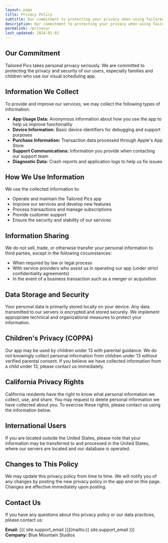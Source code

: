 ```yaml
---
layout: page
title: Privacy Policy
subtitle: Our commitment to protecting your privacy when using Tailored Pics.
description: Our commitment to protecting your privacy when using Tailored Pics.
permalink: /privacy/
last_updated: 2024-01-01
---
```


## Our Commitment

Tailored Pics takes personal privacy seriously. We are committed to protecting the privacy and security of our users, especially families and children who use our visual scheduling app.

## Information We Collect

To provide and improve our services, we may collect the following types of information:

- **App Usage Data:** Anonymous information about how you use the app to help us improve functionality
- **Device Information:** Basic device identifiers for debugging and support purposes
- **Purchase Information:** Transaction data processed through Apple's App Store
- **Support Communications:** Information you provide when contacting our support team
- **Diagnostic Data:** Crash reports and application logs to help us fix issues

## How We Use Information

We use the collected information to:

- Operate and maintain the Tailored Pics app
- Improve our services and develop new features
- Process transactions and manage subscriptions
- Provide customer support
- Ensure the security and stability of our services

## Information Sharing

We do not sell, trade, or otherwise transfer your personal information to third parties, except in the following circumstances:

- When required by law or legal process
- With service providers who assist us in operating our app (under strict confidentiality agreements)
- In the event of a business transaction such as a merger or acquisition

## Data Storage and Security

Your personal data is primarily stored locally on your device. Any data transmitted to our servers is encrypted and stored securely. We implement appropriate technical and organizational measures to protect your information.

## Children's Privacy (COPPA)

Our app may be used by children under 13 with parental guidance. We do not knowingly collect personal information from children under 13 without verified parental consent. If you believe we have collected information from a child under 13, please contact us immediately.

## California Privacy Rights

California residents have the right to know what personal information we collect, use, and share. You may request to delete personal information we have collected about you. To exercise these rights, please contact us using the information below.

## International Users

If you are located outside the United States, please note that your information may be transferred to and processed in the United States, where our servers are located and our database is operated.

## Changes to This Policy

We may update this privacy policy from time to time. We will notify you of any changes by posting the new privacy policy in the app and on this page. Changes are effective immediately upon posting.

## Contact Us

If you have any questions about this privacy policy or our data practices, please contact us:

**Email:** [{{ site.support_email }}](mailto:{{ site.support_email }})  
**Company:** Blue Mountain Studios